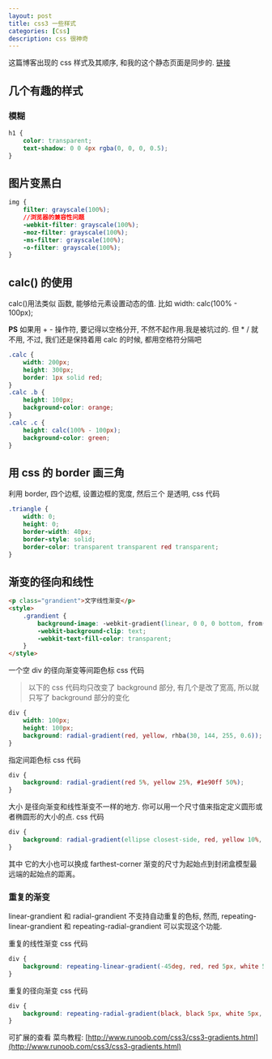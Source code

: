 ```yaml
---
layout: post
title: css3 一些样式
categories: [Css]
description: css 很神奇
---
```


这篇博客出现的 css 样式及其顺序, 和我的这个静态页面是同步的. <a href="https://bran-nie.com/Demo/demo/learn/12-19/" target="_blank">链接</a>

## 几个有趣的样式

### 模糊

```css
h1 {
    color: transparent;
    text-shadow: 0 0 4px rgba(0, 0, 0, 0.5);
}
```

## 图片变黑白

```css
img {
    filter: grayscale(100%);
    //浏览器的兼容性问题
    -webkit-filter: grayscale(100%);
    -moz-filter: grayscale(100%);
    -ms-filter: grayscale(100%);
    -o-filter: grayscale(100%);
}
```

## calc() 的使用

calc()用法类似 函数, 能够给元素设置动态的值. 比如 width: calc(100% - 100px);

**PS** 如果用 + - 操作符, 要记得以空格分开, 不然不起作用.我是被坑过的. 但 \* / 就不用, 不过, 我们还是保持着用 calc 的时候, 都用空格符分隔吧

```css
.calc {
    width: 200px;
    height: 300px;
    border: 1px solid red;
}
.calc .b {
    height: 100px;
    background-color: orange;
}
.calc .c {
    height: calc(100% - 100px);
    background-color: green;
}
```

## 用 css 的 border 画三角

利用 border, 四个边框, 设置边框的宽度, 然后三个 是透明, css 代码

```css
.triangle {
    width: 0;
    height: 0;
    border-width: 40px;
    border-style: solid;
    border-color: transparent transparent red transparent;
}
```

## 渐变的径向和线性

```html
<p class="grandient">文字线性渐变</p>
<style>
    .grandient {
        background-image: -webkit-gradient(linear, 0 0, 0 bottom, from(rgba(0, 128, 0, 1)), to(rgba(51, 51, 51, 0.6)));
        -webkit-background-clip: text;
        -webkit-text-fill-color: transparent;
    }
</style>
```

一个空 div 的径向渐变等间距色标 css 代码

> 以下的 css 代码均只改变了 background 部分, 有几个是改了宽高, 所以就只写了 background 部分的变化

```css
div {
    width: 100px;
    height: 100px;
    background: radial-gradient(red, yellow, rhba(30, 144, 255, 0.6));
}
```

指定间距色标 css 代码

```css
div {
    background: radial-gradient(red 5%, yellow 25%, #1e90ff 50%);
}
```

大小 是径向渐变和线性渐变不一样的地方. 你可以用一个尺寸值来指定定义圆形或者椭圆形的大小的点. css 代码

```css
div {
    background: radial-gradient(ellipse closest-side, red, yellow 10%, #1e90ff 50%, white);
}
```

其中 它的大小也可以换成 farthest-corner 渐变的尺寸为起始点到封闭盒模型最远端的起始点的距离。

### 重复的渐变

linear-grandient 和 radial-grandient 不支持自动重复的色标, 然而, repeating-linear-grandient 和 repeating-radial-grandient 可以实现这个功能.

重复的线性渐变 css 代码

```css
div {
    background: repeating-linear-gradient(-45deg, red, red 5px, white 5px, white 10px);
}
```

重复的径向渐变 css 代码

```css
div {
    background: repeating-radial-gradient(black, black 5px, white 5px, white 10px);
}
```

可扩展的查看 菜鸟教程: [http://www.runoob.com/css3/css3-gradients.html](http://www.runoob.com/css3/css3-gradients.html)
